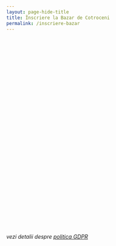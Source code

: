 ```yaml
---
layout: page-hide-title
title: Înscriere la Bazar de Cotroceni
permalink: /inscriere-bazar
---
```


<div data-tf-widget="apSYg9wH" data-tf-opacity="100" data-tf-iframe-props="title=Înscriere Bazar de Cotroceni, octombrie 2024" data-tf-transitive-search-params data-tf-medium="snippet" style="width:100%;height:500px;"></div><script src="//embed.typeform.com/next/embed.js"></script>

*vezi detalii despre [politica GDPR](https://incotroceni.ro/bazar/gdpr)*
